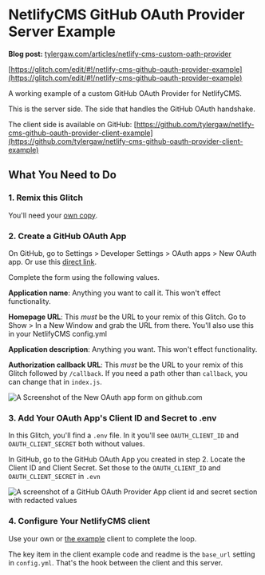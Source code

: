 # NetlifyCMS GitHub OAuth Provider Server Example

**Blog post:**
[tylergaw.com/articles/netlify-cms-custom-oath-provider](https://tylergaw.com/articles/netlify-cms-custom-oath-provider)

[https://glitch.com/edit/#!/netlify-cms-github-oauth-provider-example](https://glitch.com/edit/#!/netlify-cms-github-oauth-provider-example)

A working example of a custom GitHub OAuth Provider for NetlifyCMS.

This is the server side. The side that handles the GitHub OAuth handshake.

The client side is available on GitHub: [https://github.com/tylergaw/netlify-cms-github-oauth-provider-client-example](https://github.com/tylergaw/netlify-cms-github-oauth-provider-client-example)

## What You Need to Do

### 1. Remix this Glitch

You'll need your [own copy](https://glitch.com/edit/#!/netlify-cms-github-oauth-provider-example).

### 2. Create a GitHub OAuth App

On GitHub, go to Settings > Developer Settings > OAuth apps > New OAuth app. Or use this [direct link](https://github.com/settings/applications/new).

Complete the form using the following values.

**Application name**: Anything you want to call it. This won't effect functionality.

**Homepage URL**: This *must* be the URL to your remix of this Glitch. Go to Show > In a New Window and grab the URL from there. You'll also use this in your NetlifyCMS config.yml

**Application description**: Anything you want. This won't effect functionality.

**Authorization callback URL**: This *must* be the URL to your remix of this Glitch followed by `/callback`. If you need a path other than `callback`, you can change that in `index.js`.

![A Screenshot of the New OAuth app form on github.com](https://cdn.glitch.com/31f07835-3db8-41b9-aa39-d4ef6b7dd9d0%2Fgithub-oauth-app-screenshot.png?v=1565456986343)

### 3. Add Your OAuth App's Client ID and Secret to .env

In this Glitch, you'll find a `.env` file. In it you'll see `OAUTH_CLIENT_ID` and `OAUTH_CLIENT_SECRET` both without values.

In GitHub, go to the GitHub OAuth App you created in step 2. Locate the Client ID and Client Secret. Set those to the `OAUTH_CLIENT_ID` and `OAUTH_CLIENT_SECRET` in `.evn`

![A screenshot of a GitHub OAuth Provider App client id and secret section with redacted values](https://cdn.glitch.com/31f07835-3db8-41b9-aa39-d4ef6b7dd9d0%2Fgithub-oauth-client-and-secret.png?v=1565457996910)

### 4. Configure Your NetlifyCMS client

Use your own or [the example](https://github.com/tylergaw/netlify-cms-github-oauth-provider-client-example) client to complete the loop.

The key item in the client example code and readme is the `base_url` setting in `config.yml`. That's the hook between the client and this server.